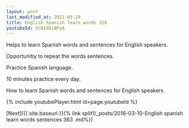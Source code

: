 ```yaml
---
layout: post
last_modified_at: 2021-03-29
title: English Spanish learn words 316 
youtubeId: VCN10DiBPyA
---
```

 
 
Helps to learn Spanish words and sentences for English speakers.

Opportunitiy to repeat the words sentences. 

Practice Spanish language. 
 
10 minutes practice every day. 
 
How to learn Spanish words and sentences for English speakers 
 
{% include youtubePlayer.html id=page.youtubeId %}
 
 
[Next]({{ site.baseurl }}{% link  split1/_posts/2016-03-10-English spanish learn words sentences 363 .md%})
 
